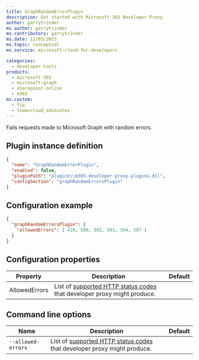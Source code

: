 ```yaml
---
title: GraphRandomErrorPlugin
description: Get started with Microsoft 365 Developer Proxy
author: garrytrinder
ms.author: garrytrinder
ms.contributors: garrytrinder
ms.date: 11/03/2023
ms.topic: conceptual
ms.service: microsoft-cloud-for-developers

categories:
  - developer-tools
products:
  - microsoft-365
  - microsoft-graph
  - sharepoint-online
  - m365
ms.custom:
  - fcp
  - team=cloud_advocates
---
```


Fails requests made to Microsoft Graph with random errors.

## Plugin instance definition

```json
{
  "name": "GraphRandomErrorPlugin",
  "enabled": false,
  "pluginPath": "plugins\\m365-developer-proxy-plugins.dll",
  "configSection": "graphRandomErrorsPlugin"
}
```

## Configuration example

```json
{
  "graphRandomErrorsPlugin": {
    "allowedErrors": [ 429, 500, 502, 503, 504, 507 ]
  }
}
```

## Configuration properties

| Property | Description | Default |
|----------|-------------|:-------:|
| AllowedErrors | List of [supported HTTP status codes](./Supported-HTTP-error-status-codes.md) that developer proxy might produce. |  |

## Command line options

| Name | Description | Default |
|----------|-------------|:-------:|
| `--allowed-errors` | List of [supported HTTP status codes](./Supported-HTTP-error-status-codes.md) that developer proxy might produce. |  |
